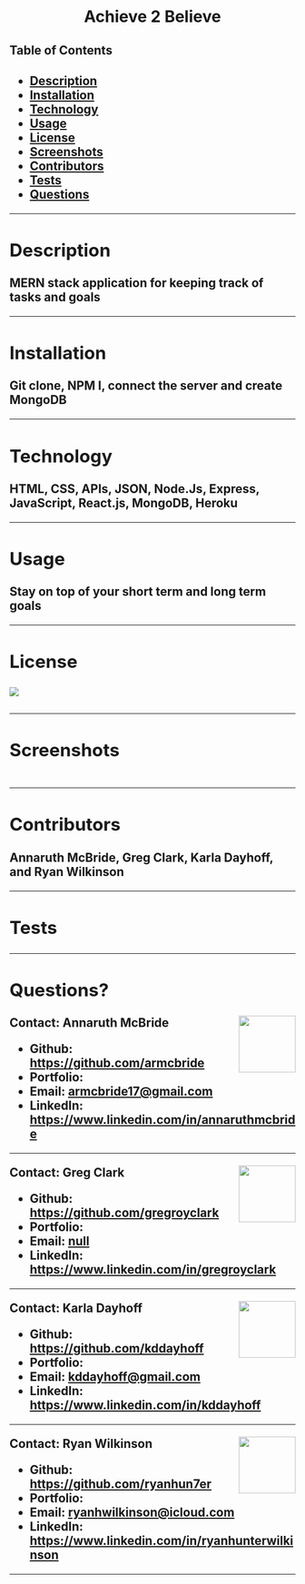 
  <h1 align= "center">Achieve 2 Believe</h1> 
  <h2>Table of Contents<h2>
  <ul>
  <li><a href="#descrip">Description</a></li>  
  <li><a href="#install">Installation</a></li> 
  <li><a href="#tech">Technology</a></li> 
  <li><a href="#use">Usage</a></li> 
  <li><a href="#license">License</a></li>
  <li><a href="#screen">Screenshots</a></li> 
  <li><a href="#contr">Contributors</a></li> 
  <li><a href="#tests">Tests</a></li>
  <li><a href="#quest">Questions</a></li>  
  </ul>
    <hr>
  <div id="descrip"><h2>Description</h2> </div>
  MERN stack application for keeping track of tasks and goals
  <hr>
  <div id="install"><h2>Installation</h2> </div>
  <p>Git clone, NPM I, connect the server and create MongoDB</p>
  <hr>
  <div id="tech"><h2>Technology</h2></div>           
  <p> HTML, CSS, APIs, JSON, Node.Js, Express, JavaScript, React.js, MongoDB, Heroku</p>
  <hr>
  <div id="use"><h2>Usage</h2></div>
  <p>Stay on top of your short term and long term goals</p>  
  <hr>
  <div id="license"><h2>License</h2></div>
  <p><img align="left" src= "https://img.shields.io/badge/License-MIT-blue"></p><br>
  <hr>
  <div id="screen"><h2>Screenshots</h2></div>
  <p><img src= ""><img src= ""><img src= ""></p>
  <hr>
  <div id="contr"><h2>Contributors</h2> </div>
  <p>Annaruth McBride, Greg Clark, Karla Dayhoff, and Ryan Wilkinson</p> 
  <hr>
  <div id="tests"><h2>Tests</h2></div>
  <p><img align="left" src=""></p>
  <hr>
  <div id="quest"><h2>Questions?</h2> </div>
  <img align="right" width="100" height="100" src="https://avatars3.githubusercontent.com/u/58277359?v=4">         
    Contact: Annaruth McBride       
  <ul>
  <li>Github: <a href= "https://github.com/armcbride">https://github.com/armcbride</a></li>
  <li>Portfolio: <a href= "https://armcbride.github.io"></a></li>
  <li>Email: <a href= "mailto:armcbride17@gmail.com">armcbride17@gmail.com</a> </li>     
  <li>LinkedIn: <a href= "https://www.linkedin.com/in/annaruthmcbride">https://www.linkedin.com/in/annaruthmcbride</a></li>
  </ul> 
  <hr>
  <img align="right" width="100" height="100" src="https://avatars3.githubusercontent.com/u/60209065?v=4">         
    Contact: Greg Clark       
  <ul>
  <li>Github: <a href= "https://github.com/gregroyclark">https://github.com/gregroyclark</a></li>
  <li>Portfolio: <a href= ""></a></li>
  <li>Email: <a href= "mailto:null">null</a> </li>     
  <li>LinkedIn: <a href= "https://www.linkedin.com/in/gregroyclark">https://www.linkedin.com/in/gregroyclark</a></li>
  </ul> 
  <hr>
   <img align="right" width="100" height="100" src="https://avatars1.githubusercontent.com/u/59662740?v=4">         
    Contact: Karla Dayhoff       
  <ul>
  <li>Github: <a href= "https://github.com/kddayhoff">https://github.com/kddayhoff</a></li>
  <li>Portfolio: <a href= "https://kddayhoff.github.io/react-portfolio/"></a></li>
  <li>Email: <a href= "mailto:kddayhoff@gmail.com">kddayhoff@gmail.com</a> </li>     
  <li>LinkedIn: <a href= "https://www.linkedin.com/in/kddayhoff">https://www.linkedin.com/in/kddayhoff</a></li>
  </ul> 
  <hr>
  <img align="right" width="100" height="100" src="https://avatars0.githubusercontent.com/u/59925546?v=4">         
    Contact: Ryan Wilkinson       
  <ul>
  <li>Github: <a href= "https://github.com/ryanhun7er">https://github.com/ryanhun7er</a></li>
  <li>Portfolio: <a href= ""></a></li>
  <li>Email: <a href= "mailto:ryanhwilkinson@icloud.com">ryanhwilkinson@icloud.com</a> </li>     
  <li>LinkedIn: <a href= "https://www.linkedin.com/in/ryanhunterwilkinson">https://www.linkedin.com/in/ryanhunterwilkinson</a></li>
  </ul> 
  <hr>